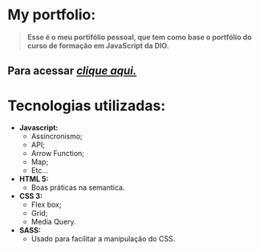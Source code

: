 # My portfolio:

> **Esse é o meu portifólio pessoal, que tem como base o portfólio do curso de formação em JavaScript da DIO.**

## Para acessar [*clique aqui.*](https://jonasjf360.github.io/myportfolio/)

# Tecnologias utilizadas:
- **Javascript:**
    - Assincronismo;
    - API;
    - Arrow Function;
    - Map;
    - Etc...
- **HTML 5:**
    - Boas práticas na semantica.
- **CSS 3:**
    - Flex box;
    - Grid;
    - Media Query.
- **SASS:**
    - Usado para facilitar a manipulação do CSS.